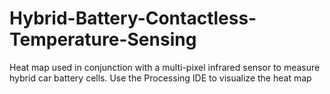 # Hybrid-Battery-Contactless-Temperature-Sensing
Heat map used in conjunction with a multi-pixel infrared sensor to measure hybrid car battery cells.
Use the Processing IDE to visualize the heat map
